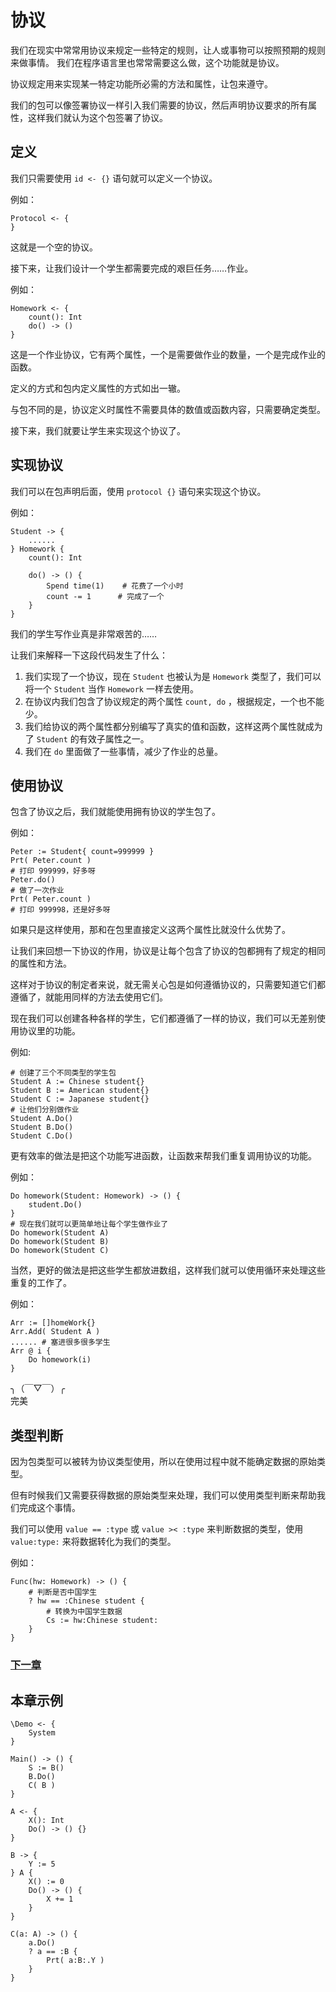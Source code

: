 # 协议
我们在现实中常常用协议来规定一些特定的规则，让人或事物可以按照预期的规则来做事情。
我们在程序语言里也常常需要这么做，这个功能就是协议。

协议规定用来实现某一特定功能所必需的方法和属性，让包来遵守。

我们的包可以像签署协议一样引入我们需要的协议，然后声明协议要求的所有属性，这样我们就认为这个包签署了协议。
## 定义
我们只需要使用 `id <- {}` 语句就可以定义一个协议。

例如：
```
Protocol <- {
}
```
这就是一个空的协议。

接下来，让我们设计一个学生都需要完成的艰巨任务……作业。

例如：
```
Homework <- {
    count(): Int
    do() -> ()
}
```
这是一个作业协议，它有两个属性，一个是需要做作业的数量，一个是完成作业的函数。

定义的方式和包内定义属性的方式如出一辙。

与包不同的是，协议定义时属性不需要具体的数值或函数内容，只需要确定类型。

接下来，我们就要让学生来实现这个协议了。
## 实现协议
我们可以在包声明后面，使用 `protocol {}` 语句来实现这个协议。

例如：
```
Student -> {
    ......
} Homework {
    count(): Int

    do() -> () {
        Spend time(1)    # 花费了一个小时
        count -= 1      # 完成了一个
    }
}
```
我们的学生写作业真是非常艰苦的……

让我们来解释一下这段代码发生了什么：
1. 我们实现了一个协议，现在 `Student` 也被认为是 `Homework` 类型了，我们可以将一个 `Student` 当作 `Homework` 一样去使用。
1. 在协议内我们包含了协议规定的两个属性 `count, do` ，根据规定，一个也不能少。
1. 我们给协议的两个属性都分别编写了真实的值和函数，这样这两个属性就成为了 `Student` 的有效子属性之一。
1. 我们在 `do` 里面做了一些事情，减少了作业的总量。

## 使用协议
包含了协议之后，我们就能使用拥有协议的学生包了。

例如：
```
Peter := Student{ count=999999 }
Prt( Peter.count )
# 打印 999999，好多呀
Peter.do()
# 做了一次作业
Prt( Peter.count )
# 打印 999998，还是好多呀
```
如果只是这样使用，那和在包里直接定义这两个属性比就没什么优势了。

让我们来回想一下协议的作用，协议是让每个包含了协议的包都拥有了规定的相同的属性和方法。

这样对于协议的制定者来说，就无需关心包是如何遵循协议的，只需要知道它们都遵循了，就能用同样的方法去使用它们。

现在我们可以创建各种各样的学生，它们都遵循了一样的协议，我们可以无差别使用协议里的功能。

例如:
```
# 创建了三个不同类型的学生包
Student A := Chinese student{}
Student B := American student{}
Student C := Japanese student{}
# 让他们分别做作业
Student A.Do()
Student B.Do()
Student C.Do()
```
更有效率的做法是把这个功能写进函数，让函数来帮我们重复调用协议的功能。

例如：
```
Do homework(Student: Homework) -> () {
    student.Do()
}
# 现在我们就可以更简单地让每个学生做作业了
Do homework(Student A)
Do homework(Student B)
Do homework(Student C)
```
当然，更好的做法是把这些学生都放进数组，这样我们就可以使用循环来处理这些重复的工作了。

例如：
```
Arr := []homeWork{}
Arr.Add( Student A )
...... # 塞进很多很多学生
Arr @ i {
    Do homework(i)
}
```
╮（￣▽￣）╭  
完美

## 类型判断
因为包类型可以被转为协议类型使用，所以在使用过程中就不能确定数据的原始类型。

但有时候我们又需要获得数据的原始类型来处理，我们可以使用类型判断来帮助我们完成这个事情。

我们可以使用 `value == :type` 或 `value >< :type` 来判断数据的类型，使用 `value:type:` 来将数据转化为我们的类型。

例如：
```
Func(hw: Homework) -> () {
    # 判断是否中国学生
    ? hw == :Chinese student {
        # 转换为中国学生数据
        Cs := hw:Chinese student:
    }
}
```

### [下一章](enumeration-type.md)

## 本章示例
```
\Demo <- {
    System
}

Main() -> () {
    S := B()
    B.Do()
    C( B )
}

A <- {
    X(): Int
    Do() -> () {}
}

B -> {
    Y := 5
} A {
    X() := 0
    Do() -> () {
        X += 1
    }
}

C(a: A) -> () {
    a.Do()
    ? a == :B {
        Prt( a:B:.Y )
    }
}
```